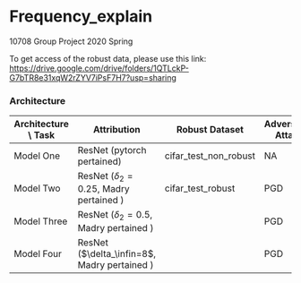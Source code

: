 # Frequency_explain
10708 Group Project 2020 Spring

To get access of the robust data, please use this link: https://drive.google.com/drive/folders/1QTLckP-G7bTR8e31xqW2rZYV7iPsF7H7?usp=sharing



### Architecture

| Architecture \ Task | Attribution                                  | Robust Dataset | Adversarial Attack |
| ------------------- | -------------------------------------------- | -------------- | ------------------ |
| Model One           | ResNet (pytorch pertained)                   |  cifar_test_non_robust              |   NA                 |
| Model Two           | ResNet ($\delta_2=0.25$, Madry pertained )   |  cifar_test_robust              |       PGD             |
| Model Three         | ResNet ($\delta_2=0.5$, Madry pertained )    |                |          PGD          |
| Model Four          | ResNet ($\delta_\infin=8$, Madry pertained ) |                |          PGD          |

